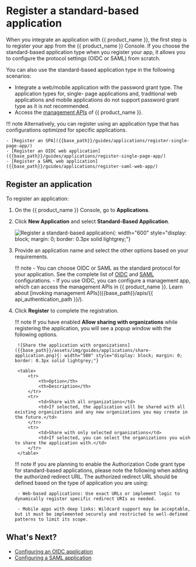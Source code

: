 # Register a standard-based application
When you integrate an application with {{ product_name }}, the first step is to register your app from the {{ product_name }} Console. If you choose the standard-based application type when you register your app, it allows you to configure the protocol settings (OIDC or SAML) from scratch.

You can also use the standard-based application type in the following scenarios:

- Integrate a web/mobile application with the password grant type. The application types for, single- page applications and, traditional web applications and mobile applications do not support password grant type as it is not recommended.
- Access the [management APIs]({{base_path}}/apis/) of {{ product_name }}.

!!! note
    Alternatively, you can register using an application type that has configurations optimized for specific applications.

    - [Register an SPA]({{base_path}}/guides/applications/register-single-page-app/)
    - [Register an OIDC web application]({{base_path}}/guides/applications/register-single-page-app/)
    - [Register a SAML web application]({{base_path}}/guides/applications/register-saml-web-app/)

## Register an application

To register an application:

1. On the {{ product_name }} Console, go to **Applications**.
2. Click **New Application** and select **Standard-Based Application**.

    ![Register a standard-based application]({{base_path}}/assets/img/guides/applications/register-an-sba.png){: width="600" style="display: block; margin: 0; border: 0.3px solid lightgrey;"}

3. Provide an application name and select the other options based on your requirements.

    !!! note
        - You can choose OIDC or SAML as the standard protocol for your application. See the complete list of [OIDC]({{base_path}}/references/app-settings/oidc-settings-for-app/) and [SAML]({{base_path}}/references/app-settings/saml-settings-for-app/)  configurations.
        - If you use OIDC, you can configure a management app, which can access the management APIs in {{ product_name }}. Learn about [invoking management APIs]({{base_path}}/apis/{{ api_authentication_path }}/).

4. Click **Register** to complete the registration.

    !!! note
        If you have enabled **Allow sharing with organizations** while registering the application, you will see a popup window with the following options.

        ![Share the application with organizations]({{base_path}}/assets/img/guides/applications/share-application.png){: width="500" style="display: block; margin: 0; border: 0.3px solid lightgrey;"}

        <table>
            <tr>
                <th>Option</th>
                <th>Description</th>
            </tr>
            <tr>
                <td>Share with all organizations</td>
                <td>If selected, the application will be shared with all existing organizations and any new organizations you may create in the future.</td>
            </tr>
            <tr>
                <td>Share with only selected organizations</td>
                <td>If selected, you can select the organizations you wish to share the application with.</td>
            </tr>
        </table>

    !!! note
        If you are planning to enable the Authorization Code grant type for standard-based applications, please note the following when adding the authorized redirect URL. The authorized redirect URL should be defined based on the type of application you are using:
        
        - Web-based applications: Use exact URLs or implement logic to dynamically register specific redirect URIs as needed.
        
        - Mobile apps with deep links: Wildcard support may be acceptable, but it must be implemented securely and restricted to well-defined patterns to limit its scope.

## What's Next?

- [Configuring an OIDC application]({{base_path}}/references/app-settings/oidc-settings-for-app/)
- [Configuring a SAML application]({{base_path}}/references/app-settings/saml-settings-for-app/)
